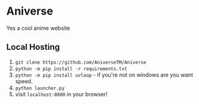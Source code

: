 # Aniverse

Yes a cool anime website

## Local Hosting

1) `git clone https://github.com/AniverseTM/Aniverse`
2) `python -m pip install -r requirements.txt`
3) `python -m pip install uvloop` - if you're not on windows are you want speed.
4) `python launcher.py`
5) visit `localhost:8000` in your browser!
